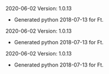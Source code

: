 2020-06-02 Version: 1.0.13
- Generated python 2018-07-13 for Ft.

2020-06-02 Version: 1.0.13
- Generated python 2018-07-13 for Ft.

2020-06-02 Version: 1.0.13
- Generated python 2018-07-13 for Ft.

